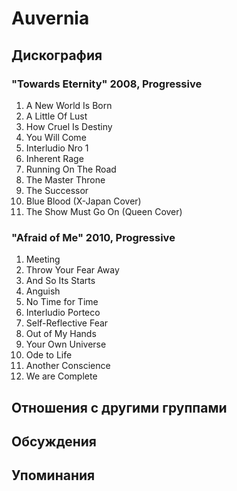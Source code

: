 # Auvernia



## Дискография

### "Towards Eternity" 2008, Progressive

1. A New World Is Born	 
2. A Little Of Lust	 
3. How Cruel Is Destiny	 
4. You Will Come	 
5. Interludio Nro 1	 
6. Inherent Rage	 
7. Running On The Road	 
8. The Master Throne	 
9. The Successor	 
10. Blue Blood (X-Japan Cover)	 
11. The Show Must Go On (Queen Cover)

### "Afraid of Me" 2010, Progressive

1. Meeting
2. Throw Your Fear Away
3. And So Its Starts
4. Anguish
5. No Time for Time
6. Interludio Porteсo	 
7. Self-Reflective Fear
8. Out of My Hands
9. Your Own Universe
10. Ode to Life
11. Another Conscience
12. We are Complete


## Отношения с другими группами


## Обсуждения


## Упоминания

